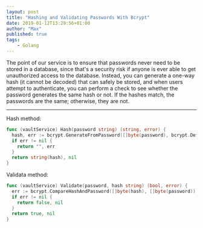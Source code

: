 ```yaml
---
layout: post
title: "Hashing and Validating Passwords With Bcrypt"
date: 2019-01-12T13:29:56+01:00
author: "Max"
published: true
tags:
    - Golang
---
```


The point of our service is to ensure that passwords never need to be stored in a database, since that's a security risk if anyone is ever able to get unauthorized access to the database. Instead, you can generate a one-way hash (it cannot be decoded) that can safely be stored, and when users attempt to authenticate, you can perform a check to see whether the password generates the same hash or not. If the hashes match, the passwords are the same; otherwise, they are not. 

---

Hash method:

```go
func (vaultService) Hash(password string) (string, error) { 
  hash, err := bcrypt.GenerateFromPassword([]byte(password), bcrypt.DefaultCost) 
  if err != nil { 
    return "", err 
  } 
  return string(hash), nil
}
```

Validata method:

```go
func (vaultService) Validate(password, hash string) (bool, error) { 
  err := bcrypt.CompareHashAndPassword([]byte(hash), []byte(password)) 
  if err != nil {
    return false, nil 
  } 
  return true, nil
}
```
